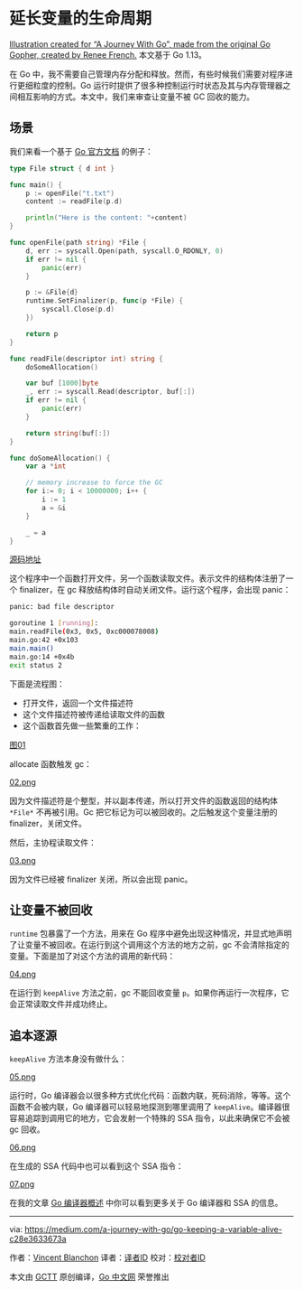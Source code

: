 # 延长变量的生命周期
[Illustration created for “A Journey With Go”, made from the original Go Gopher, created by Renee French.](https://raw.githubusercontent.com/studygolang/gctt-images2/master/20191002-Go-Keeping-a-Variable-Alive/00.png)
本文基于 Go 1.13。

在 Go 中，我不需要自己管理内存分配和释放。然而，有些时候我们需要对程序进行更细粒度的控制。Go 运行时提供了很多种控制运行时状态及其与内存管理器之间相互影响的方式。本文中，我们来审查让变量不被 GC 回收的能力。

## 场景

我们来看一个基于 [Go 官方文档](https://golang.org/pkg/runtime/#KeepAlive) 的例子：

```go
type File struct { d int }

func main() {
	p := openFile("t.txt")
	content := readFile(p.d)

	println("Here is the content: "+content)
}

func openFile(path string) *File {
	d, err := syscall.Open(path, syscall.O_RDONLY, 0)
	if err != nil {
		panic(err)
	}

	p := &File{d}
	runtime.SetFinalizer(p, func(p *File) {
		syscall.Close(p.d)
	})

	return p
}

func readFile(descriptor int) string {
	doSomeAllocation()

	var buf [1000]byte
	_, err := syscall.Read(descriptor, buf[:])
	if err != nil {
		panic(err)
	}

	return string(buf[:])
}

func doSomeAllocation() {
	var a *int

	// memory increase to force the GC
	for i:= 0; i < 10000000; i++ {
		i := 1
		a = &i
	}

	_ = a
}
```

[源码地址](https://gist.githubusercontent.com/blanchonvincent/a247b6c2af559b62f93377b5d7581b7f/raw/6488ec2a36c28c46f942b7ac8f24af4e75c19a2f/main.go)

这个程序中一个函数打开文件，另一个函数读取文件。表示文件的结构体注册了一个 finalizer，在 gc 释放结构体时自动关闭文件。运行这个程序，会出现 panic：

```bash
panic: bad file descriptor

goroutine 1 [running]:
main.readFile(0x3, 0x5, 0xc000078008)
main.go:42 +0x103
main.main()
main.go:14 +0x4b
exit status 2
```

下面是流程图：

- 打开文件，返回一个文件描述符
- 这个文件描述符被传递给读取文件的函数
- 这个函数首先做一些繁重的工作：

[图01](https://raw.githubusercontent.com/studygolang/gctt-images2/master/20191002-Go-Keeping-a-Variable-Alive/01.png)

allocate 函数触发 gc：

[02.png](https://raw.githubusercontent.com/studygolang/gctt-images2/master/20191002-Go-Keeping-a-Variable-Alive/02.png)

因为文件描述符是个整型，并以副本传递，所以打开文件的函数返回的结构体 `*File*` 不再被引用。Gc 把它标记为可以被回收的。之后触发这个变量注册的 finalizer，关闭文件。

然后，主协程读取文件：

[03.png](https://raw.githubusercontent.com/studygolang/gctt-images2/master/20191002-Go-Keeping-a-Variable-Alive/03.png)

因为文件已经被 finalizer 关闭，所以会出现 panic。

## 让变量不被回收

`runtime` 包暴露了一个方法，用来在 Go 程序中避免出现这种情况，并显式地声明了让变量不被回收。在运行到这个调用这个方法的地方之前，gc 不会清除指定的变量。下面是加了对这个方法的调用的新代码：

[04.png](https://raw.githubusercontent.com/studygolang/gctt-images2/master/20191002-Go-Keeping-a-Variable-Alive/04.png)

在运行到 `keepAlive` 方法之前，gc 不能回收变量 `p`。如果你再运行一次程序，它会正常读取文件并成功终止。

## 追本逐源

`keepAlive` 方法本身没有做什么：

[05.png](https://raw.githubusercontent.com/studygolang/gctt-images2/master/20191002-Go-Keeping-a-Variable-Alive/05.png)

运行时，Go 编译器会以很多种方式优化代码：函数内联，死码消除，等等。这个函数不会被内联，Go 编译器可以轻易地探测到哪里调用了 `keepAlive`。编译器很容易追踪到调用它的地方，它会发射一个特殊的 SSA 指令，以此来确保它不会被 gc 回收。

[06.png](https://raw.githubusercontent.com/studygolang/gctt-images2/master/20191002-Go-Keeping-a-Variable-Alive/06.png)

在生成的 SSA 代码中也可以看到这个 SSA 指令：

[07.png](https://raw.githubusercontent.com/studygolang/gctt-images2/master/20191002-Go-Keeping-a-Variable-Alive/07.png)

在我的文章 [Go 编译器概述](https://medium.com/a-journey-with-go/go-overview-of-the-compiler-4e5a153ca889) 中你可以看到更多关于 Go 编译器和 SSA 的信息。

---
via: https://medium.com/a-journey-with-go/go-keeping-a-variable-alive-c28e3633673a

作者：[Vincent Blanchon](https://medium.com/@blanchon.vincent)
译者：[译者ID](https://github.com/lxbwolf)
校对：[校对者ID](https://github.com/校对者ID)

本文由 [GCTT](https://github.com/studygolang/GCTT) 原创编译，[Go 中文网](https://studygolang.com/) 荣誉推出
